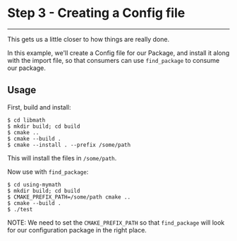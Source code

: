
# Step 3 - Creating a Config file
---
This gets us a little closer to how things are really done.

In this example, we'll create a Config file for our Package, and install it along with the
import file, so that consumers can use `find_package` to consume our package.


## Usage

First, build and install:
```
$ cd libmath
$ mkdir build; cd build
$ cmake ..
$ cmake --build .
$ cmake --install . --prefix /some/path
```

This will install the files in `/some/path`.

Now use with `find_package`:
```
$ cd using-mymath
$ mkdir build; cd build
$ CMAKE_PREFIX_PATH=/some/path cmake ..
$ cmake --build .
$ ./test
```

NOTE: We need to set the `CMAKE_PREFIX_PATH` so that `find_package` will look for our configuration package in the right place.